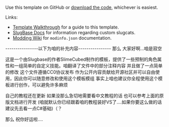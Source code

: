 Use this template on GitHub or [download the code](https://github.com/SlimeCubed/ExampleSlugBaseMod/archive/refs/heads/master.zip), whichever is easiest.

Links:
- [Template Walkthrough](https://slimecubed.github.io/slugbase/articles/template.html) for a guide to this template.
- [SlugBase Docs](https://slimecubed.github.io/slugbase/) for information regarding custom slugcats.
- [Modding Wiki](https://rainworldmodding.miraheze.org/wiki/Downpour_Reference/Mod_Directories) for `modinfo.json` documentation.


----------------以下为咱的补充内容----------------
那么 大家好啊...咱是寂空

这是一个由Slugbase的作者SlimeCubed制作的模板，提供了一些预制的角色属性和一组简单的自定义技能。咱翻译了文件中的部分注释内容 并且做了一点简单的修改
这个文件遵循CC0协议发布 作为公开内容贡献给开源社区并可以自由使用，因此你可以随意修改和使用这个模板模组 事实上咱也建议你全程使用这个模板进行创作，可以避免许多麻烦

自己的教程还在更新 如果没那么急切地需要看中文教程的话 也可以参考上面的原版文档进行开发
(咱就默认你已经跟着咱的教程装好VS了....如果你要这么做的话建议先去看一点C#基础)（？

那么 祝你好运啦....